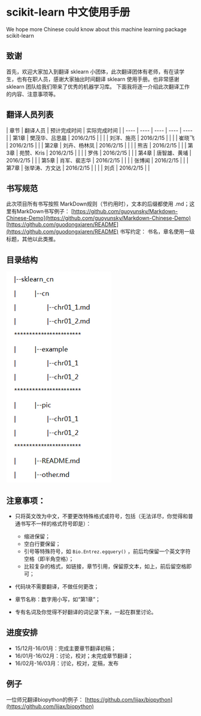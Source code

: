 # scikit-learn 中文使用手册

We hope more Chinese could know about this machine learning package scikit-learn

## 致谢

首先，欢迎大家加入到翻译 sklearn 小团体，此次翻译团体有老师，有在读学生，也有在职人员，感谢大家抽出时间翻译 sklearn 使用手册。也非常感谢 sklearn 团队给我们带来了优秀的机器学习库。
下面我将逐一介绍此次翻译工作的内容、注意事项等。

## 翻译人员列表

|  章节  |    翻译人员    |  预计完成时间  |  实际完成时间  |
| ---- | ---- | ---- | ---- | ---- |
|  第1章 |  樊茂华、吕思晨 |   2016/2/15  |              |
|       |    刘洋、施亮    |   2016/2/15  |              |
|       |      崔晓飞      |   2016/2/15  |              |
|  第2章 |  刘卉、杨林凤   |   2016/2/15  |              |
|       |      熊吉       |   2016/2/15  |              |
|  第3章 |  苑赞、Kris     |   2016/2/15  |              |
|       |       罗伟      |   2016/2/15  |              |
|  第4章 |  唐智雄、黄埔   |   2016/2/15  |              |
|  第5章 |   肖军、裴志华   |   2016/2/15  |              |
|        |      张博闻     |   2016/2/15  |              |
|  第7章 |  张举涛、方文达  |   2016/2/15  |              |
|        |       刘贞      |   2016/2/15  |              |

## 书写规范

此次项目所有书写按照 MarkDown规则（节约用时），文本的后缀都使用 .md；这里有MarkDown书写例子：
[https://github.com/guoyunsky/Markdown-Chinese-Demo](https://github.com/guoyunsky/Markdown-Chinese-Demo)
[https://github.com/guodongxiaren/README](https://github.com/guodongxiaren/README)
书写约定：
书名，章名使用一级标题，其他以此类推。

## 目录结构

![img](pic/readme/treeDir.jpg)

## 注意事项：

*   只将英文改为中文，不要更改特殊格式或符号，包括（无法详尽，你觉得和普通书写不一样的格式符号即是）：

    *   缩进保留；
    *   空白行要保留；
    *   引号等特殊符号，如 `Bio.Entrez.egquery()` ，前后均保留一个英文字符空格（即半角空格）；
    *   比较复杂的格式，如链接，章节引用，保留原文本，如上，前后留空格即可；

*   代码块不需要翻译，不做任何更改；

*   章节名称：数字用小写，如“第1章”；
*   专有名词及你觉得不好翻译的词记录下来，一起在群里讨论。

## 进度安排

*   15/12月-16/01月：完成主要章节翻译初稿；
*   16/01月-16/02月：讨论，校对；未完成章节翻译；
*   16/02月-16/03月：讨论，校对，定稿，发布

## 例子

一位师兄翻译biopython的例子：
[https://github.com/lijax/biopython](https://github.com/lijax/biopython)
